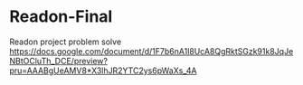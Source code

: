 # Readon-Final
Readon project problem solve
https://docs.google.com/document/d/1F7b6nA1l8UcA8QgRktSGzk91k8JqJeNBtOCluTh_DCE/preview?pru=AAABgUeAMV8*X3lhJR2YTC2ys6pWaXs_4A
